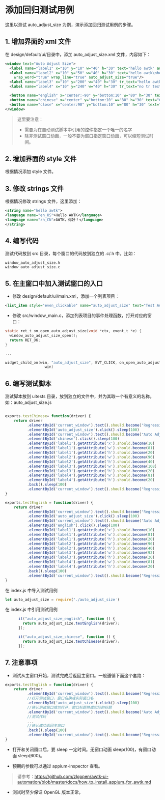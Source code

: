 # 添加回归测试用例

这里以测试 auto\_adjust\_size 为例，演示添加回归测试用例的步骤。

## 1. 增加界面的 xml 文件

在 design/default/ui/目录中，添加 auto\_adjust\_size.xml 文件，内容如下：

```xml
<window text="Auto Adjust Size">
  <label name="label1" x="10" y="10" w="40" h="30" text="hello awtk" auto_adjust_size="true"/>
  <label name="label2" x="10" y="50" w="40" h="30" text="hello awtk\nhello awtk" 
    wrap_word="true" wrap_line="true" auto_adjust_size="true"/>
  <label name="label3" x="10" y="200" w="40" h="30" tr_text="hello awtk" auto_adjust_size="true"/>
  <label name="label4" x="10" y="240" w="40" h="30" tr_text="no tr text" auto_adjust_size="true"/>

  <button name="english" x="center:-90" y="bottom:10" w="80" h="30" text="English"/>
  <button name="chinese" x="center" y="bottom:10" w="80" h="30" text="Chinese"/>
  <button name="close" x="center:90" y="bottom:10" w="80" h="30" text="Back" on:click="back()"/>
</window>

```

> 这里要注意：
> * 需要为在自动测试脚本中引用的控件指定一个唯一的名字
> * 除非测试窗口动画，一般不要为窗口指定窗口动画，可以缩短测试时间。

## 2. 增加界面的 style 文件

根据情况添加 style 文件。

## 3. 修改 strings 文件

根据情况修改 strings 文件，这里添加：

```xml
<string name="hello awtk">
<language name="en_US">Hello AWTK</language>
<language name="zh_CN">AWTK，你好！</language>
</string>
```

## 4. 编写代码

测试代码放到 src 目录，每个窗口的代码放到独立的 .c/.h 中。比如：

```
window_auto_adjust_size.h
window_auto_adjust_size.c
```

## 5. 在主窗口中加入测试窗口的入口

* 修改 design/default/ui/main.xml，添加一个列表项目：

```xml
<list_item style="even_clickable" name="auto_adjust_size" text="Test Auto Adjust Resize" /> 
```

* 修改 src/window_main.c，添加列表项目的事件处理函数，打开对应的窗口：

```c
static ret_t on_open_auto_adjust_size(void *ctx, event_t *e) {
  window_auto_adjust_size_open();
  return RET_OK;
}

...

widget_child_on(win, "auto_adjust_size", EVT_CLICK, on_open_auto_adjust_size,
                  win)
```

## 6. 编写测试脚本

测试脚本放到 uitests 目录，放到独立的文件中，并为其取一个有意义的名称。如：auto_adjust_size.js

```js

exports.testChinese= function(driver) {
    return driver
          .elementById('current_window').text().should.become("Regression Test")
          .elementById('auto_adjust_size').click().sleep(100)
          .elementById('current_window').text().should.become("Auto Adjust Size")
          .elementById('chinese').click().sleep(100)
          .elementById('label1').getAttribute('x').should.become(10)
          .elementById('label1').getAttribute('w').should.become(81)
          .elementById('label1').getAttribute('h').should.become(20)
          .elementById('label2').getAttribute('w').should.become(96)
          .elementById('label2').getAttribute('h').should.become(40)
          .elementById('label3').getAttribute('w').should.become(108)
          .elementById('label3').getAttribute('h').should.become(20)
          .elementById('label4').getAttribute('w').should.become(81)
          .elementById('label4').getAttribute('h').should.become(20)
          .back().sleep(100)
          .elementById('current_window').text().should.become("Regression Test")
}

exports.testEnglish = function(driver) {
    return driver
          .elementById('current_window').text().should.become("Regression Test")
          .elementById('auto_adjust_size').click().sleep(100)
          .elementById('current_window').text().should.become("Auto Adjust Size")
          .elementById('english').click().sleep(100)
          .elementById('label1').getAttribute('x').should.become(10)
          .elementById('label1').getAttribute('w').should.become(81)
          .elementById('label1').getAttribute('h').should.become(20)
          .elementById('label2').getAttribute('w').should.become(96)
          .elementById('label2').getAttribute('h').should.become(40)
          .elementById('label3').getAttribute('w').should.become(92)
          .elementById('label3').getAttribute('h').should.become(20)
          .elementById('label4').getAttribute('w').should.become(81)
          .elementById('label4').getAttribute('h').should.become(20)
          .back().sleep(100)
          .elementById('current_window').text().should.become("Regression Test")
}
```

在 index.js 中导入测试用例

```js
let auto_adjust_size = require('./auto_adjust_size')
```

在 index.js 中引用测试用例

```js
      it("auto_adjust_size_english", function () {
        return auto_adjust_size.testEnglish(driver);
      });

      it("auto_adjust_size_chinese", function () {
        return auto_adjust_size.testChinese(driver);
      });
```

## 7. 注意事项

* 测试从主窗口开始，测试完成后返回主窗口。一般遵循下面这个套路：

```js
exports.testEnglish = function(driver) {
    return driver
          .elementById('current_window').text().should.become("Regression Test")
          //打开测试窗口，窗口名换成实际窗口名
          .elementById('auto_adjust_size').click().sleep(100)
          //确认测试窗口成功打开，窗口标题换成实际的标题
          .elementById('current_window').text().should.become("Auto Adjust Size")
          //测试代码
          ...
          //确认成功返回主窗口
          .back().sleep(100)
          .elementById('current_window').text().should.become("Regression Test")
}
```

* 打开和关闭窗口后，要 sleep 一定时间。无窗口动画 sleep(100)，有窗口动画 sleep(600)。

* 预期的参数可以通过 appium-inspector 查看。

> 请参考：https://github.com/zlgopen/awtk-ui-automation/blob/master/docs/how_to_install_appium_for_awtk.md

* 测试时至少保证 OpenGL 版本正常。